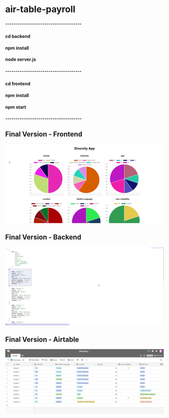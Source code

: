 # air-table-payroll
##### -------------------------------------
#### cd backend
#### npm install
#### node server.js
##### -------------------------------------
#### cd frontend
#### npm install
#### npm start
##### -------------------------------------

## Final Version - Frontend
<img src="https://github.com/coskunuyar/remote-team-interview-projects/blob/master/diversity/frontend.png" alt="screen-shot" />

## Final Version - Backend
<img src="https://github.com/coskunuyar/remote-team-interview-projects/blob/master/diversity/backend.png" alt="screen-shot" />

## Final Version - Airtable
<img src="https://github.com/coskunuyar/remote-team-interview-projects/blob/master/diversity/airtable.png" alt="screen-shot" />
